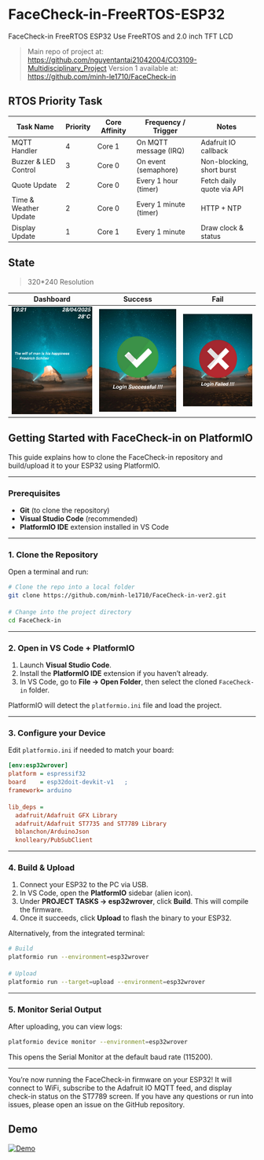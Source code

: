 # FaceCheck-in-FreeRTOS-ESP32
FaceCheck-in FreeRTOS ESP32 Use FreeRTOS and 2.0 inch TFT LCD
> Main repo of project at: https://github.com/nguyentantai21042004/CO3109-Multidisciplinary_Project
> Version 1 available at: https://github.com/minh-le1710/FaceCheck-in
## RTOS Priority Task
| Task Name                 | Priority         | Core Affinity | Frequency / Trigger       | Notes                     |
|---------------------------|---------------------|---------------|--------------------------|---------------------------|
| MQTT Handler              | 4                 | Core 1        | On MQTT message (IRQ)    | Adafruit IO callback      |
| Buzzer & LED Control      | 3        | Core 0        | On event (semaphore)     | Non-blocking, short burst |
| Quote Update            | 2       | Core 0        | Every 1 hour (timer)        | Fetch daily quote via API    |
| Time & Weather Update     | 2               | Core 0        | Every 1 minute (timer)      | HTTP + NTP                |
| Display Update            | 1                | Core 1        | Every  1 minute                   | Draw clock & status       |

## State
> 320*240 Resolution

| Dashboard            | Success         | Fail |
|---------------------------|---------------------|---------------|
| ![Dashboard](face-checkin-2/dashboard.png)        | ![Dashboard](face-checkin-2/success.png)             |  ![Dashboard](face-checkin-2/fail.png)     | 

## Getting Started with FaceCheck-in on PlatformIO

This guide explains how to clone the FaceCheck-in repository and build/upload it to your ESP32 using PlatformIO.

---

### Prerequisites

* **Git** (to clone the repository)
* **Visual Studio Code** (recommended)
* **PlatformIO IDE** extension installed in VS Code
---

### 1. Clone the Repository

Open a terminal and run:

```bash
# Clone the repo into a local folder
git clone https://github.com/minh-le1710/FaceCheck-in-ver2.git

# Change into the project directory
cd FaceCheck-in
```

---

### 2. Open in VS Code + PlatformIO

1. Launch **Visual Studio Code**.
2. Install the **PlatformIO IDE** extension if you haven’t already.
3. In VS Code, go to **File → Open Folder**, then select the cloned `FaceCheck-in` folder.

PlatformIO will detect the `platformio.ini` file and load the project.

---

### 3. Configure your Device

Edit `platformio.ini` if needed to match your board:

```ini
[env:esp32wrover]
platform = espressif32
board    = esp32doit-devkit-v1   ; 
framework= arduino

lib_deps =
  adafruit/Adafruit GFX Library
  adafruit/Adafruit ST7735 and ST7789 Library
  bblanchon/ArduinoJson
  knolleary/PubSubClient
```

---

### 4. Build & Upload

1. Connect your ESP32 to the PC via USB.
2. In VS Code, open the **PlatformIO** sidebar (alien icon).
3. Under **PROJECT TASKS → esp32wrover**, click **Build**. This will compile the firmware.
4. Once it succeeds, click **Upload** to flash the binary to your ESP32.

Alternatively, from the integrated terminal:

```bash
# Build
platformio run --environment=esp32wrover

# Upload
platformio run --target=upload --environment=esp32wrover
```

---

### 5. Monitor Serial Output

After uploading, you can view logs:

```bash
platformio device monitor --environment=esp32wrover
```

This opens the Serial Monitor at the default baud rate (115200).

---

You’re now running the FaceCheck-in firmware on your ESP32! It will connect to WiFi, subscribe to the Adafruit IO MQTT feed, and display check-in status on the ST7789 screen. If you have any questions or run into issues, please open an issue on the GitHub repository.

## Demo
[![Demo](https://img.youtube.com/vi/JFucLhiPfvQ/0.jpg)](https://youtu.be/JFucLhiPfvQ)
